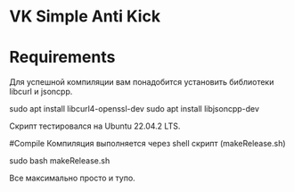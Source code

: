 # VK Simple Anti Kick

# Requirements
Для успешной компиляции вам понадобится установить библиотеки libcurl и jsoncpp.

sudo apt install libcurl4-openssl-dev
sudo apt install libjsoncpp-dev

Скрипт тестировался на Ubuntu 22.04.2 LTS.

#Compile
Компиляция выполняется через shell скрипт (makeRelease.sh)

sudo bash makeRelease.sh

Все максимально просто и тупо.
